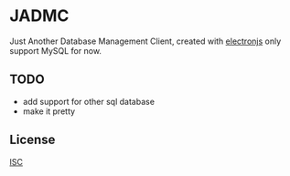# JADMC
Just Another Database Management Client, created with [electronjs](http://electronjs.org/)
only support MySQL for now.

## TODO
 - add support for other sql database
 - make it pretty

## License
[ISC](https://opensource.org/licenses/ISC)